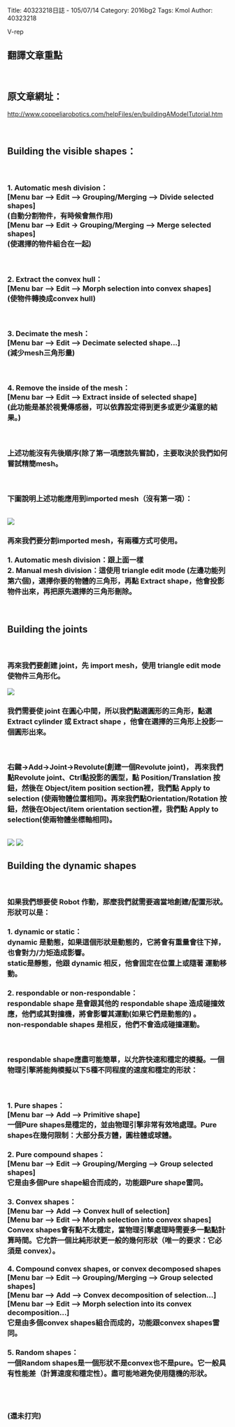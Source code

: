 Title: 40323218日誌 - 105/07/14
Category: 2016bg2
Tags: Kmol 
Author: 40323218


V-rep

<!-- PELICAN_END_SUMMARY -->

<h2>翻譯文章重點</h2>
<br>
<h2>原文章網址：</h2>
<p><a href="http://www.coppeliarobotics.com/helpFiles/en/buildingAModelTutorial.htm ">http://www.coppeliarobotics.com/helpFiles/en/buildingAModelTutorial.htm </a></p> 
<br>
<h2>Building the visible shapes：</h2>
<br>
<h3>1. Automatic mesh division：<br>
[Menu bar --> Edit --> Grouping/Merging --> Divide selected shapes]<br>
(自動分割物件，有時候會無作用)<br>
[Menu bar --> Edit -> Grouping/Merging --> Merge selected shapes]<br>(使選擇的物件組合在一起)</h3>
<br>
<h3>2. Extract the convex hull：<br>
[Menu bar --> Edit --> Morph selection into convex shapes]<br>
(使物件轉換成convex hull)</h3>
<br>
<h3>3. Decimate the mesh：<br>
[Menu bar --> Edit --> Decimate selected shape...]<br>
(減少mesh三角形量)</h3>
<br>
<h3>4. Remove the inside of the mesh：<br>
[Menu bar --> Edit --> Extract inside of selected shape]<br>
(此功能是基於視覺傳感器，可以依靠設定得到更多或更少滿意的結果。)</h3>
<br>
<h3>上述功能沒有先後順序(除了第一項應該先嘗試)，主要取決於我們如何嘗試精簡mesh。</h3>
<br>
<h3>下圖說明上述功能應用到imported mesh（沒有第一項）：</h3>
<br>
<img src="http://coursemdetw.github.io/project_site_files/files/2016spring/g2/40323218/vrep1.png" weight=600 >
<br>
<h3>再來我們要分割imported mesh，有兩種方式可使用。<br><br>
1. Automatic mesh division：跟上面一樣
<br>
2. Manual mesh division：這使用 triangle edit mode (左邊功能列第六個)，選擇你要的物體的三角形，再點 Extract shape，他會投影物件出來，再把原先選擇的三角形刪除。</h3>
<br>
<h2>Building the joints</h2><br>
<h3>再來我們要創建 joint，先 import mesh，使用 triangle edit mode 使物件三角形化。</h3>
<img src="http://coursemdetw.github.io/project_site_files/files/2016spring/g2/40323218/vrep2.png" weight=600 >
<br>
<h3>我們需要使 joint 在圓心中間，所以我們點選圓形的三角形，點選 Extract cylinder 或 Extract shape ，他會在選擇的三角形上投影一個圓形出來。</h3>
<br>
<h3> 右鍵→Add→Joint→Revolute(創建一個Revolute joint)，
再來我們點Revolute joint、Ctrl點投影的圓型，點 Position/Translation 按鈕，然後在 Object/item position section裡，我們點 Apply to selection (使兩物體位置相同)。再來我們點Orientation/Rotation 按鈕，然後在Object/item orientation section裡，我們點 Apply to selection(使兩物體坐標軸相同)。</h3>
<br>
<img src="http://coursemdetw.github.io/project_site_files/files/2016spring/g2/40323218/vrep3.png" weight=600 >
<img src="http://coursemdetw.github.io/project_site_files/files/2016spring/g2/40323218/vrep4.png" weight=600 >
<br>
<h2>Building the dynamic shapes</h2>
<br>
<h3>如果我們想要使 Robot 作動，那麼我們就需要適當地創建/配置形狀。形狀可以是：<br><br>
1. dynamic or static：<br>
dynamic 是動態，如果這個形狀是動態的，它將會有重量會往下掉，也會對力/力矩造成影響。<br>
static是靜態，他跟 dynamic 相反，他會固定在位置上或隨著
運動移動。<br><br>
2. respondable or non-respondable：<br>
respondable shape 是會跟其他的 respondable shape 造成碰撞效應，他們或其對撞機，將會影響其運動(如果它們是動態的) 。<br>non-respondable shapes 是相反，他們不會造成碰撞運動。</h3>
<br>
<h3>respondable shape應盡可能簡單，以允許快速和穩定的模擬。一個物理引擎將能夠模擬以下5種不同程度的速度和穩定的形狀：</h3>
<br>
<h3>1. Pure shapes：<br>
 [Menu bar --> Add --> Primitive shape]<br>
一個Pure shapes是穩定的，並由物理引擎非常有效地處理。Pure shapes在幾何限制：大部分長方體，圓柱體或球體。<br>
<br>
2. Pure compound shapes：<br>
 [Menu bar --> Edit --> Grouping/Merging --> Group selected shapes]<br>
它是由多個Pure shape組合而成的，功能跟Pure shape雷同。
<br>
<br>
3. Convex shapes：<br>
[Menu bar --> Add --> Convex hull of selection] <br>
[Menu bar --> Edit --> Morph selection into convex shapes]<br>
Convex shapes會有點不太穩定，當物理引擎處理時需要多一點點計算時間。它允許一個比純形狀更一般的幾何形狀（唯一的要求：它必須是 convex）。
<br>
<br>
4. Compound convex shapes, or convex decomposed shapes<br>
 [Menu bar --> Edit --> Grouping/Merging --> Group selected shapes]<br>
[Menu bar --> Add --> Convex decomposition of selection...]<br>
[Menu bar --> Edit --> Morph selection into its convex decomposition...]<br>
它是由多個convex shapes組合而成的，功能跟convex shapes雷同。
<br>
<br>
5. Random shapes：<br>
一個Random shapes是一個形狀不是convex也不是pure。它一般具有性能差（計算速度和穩定性）。盡可能地避免使用隨機的形狀。<br></h3>
<br>
<br>

<h3>(還未打完)</h3>